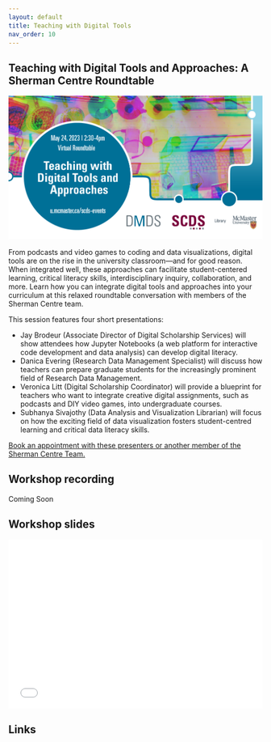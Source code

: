 ```yaml
---
layout: default
title: Teaching with Digital Tools
nav_order: 10
---
```


## Teaching with Digital Tools and Approaches: A Sherman Centre Roundtable

<img src="assets/img/TwDTPoster.png" alt="Workshop Title Slide" width="720">

From podcasts and video games to coding and data visualizations, digital tools are on the rise in the university classroom—and for good reason. When integrated well, these approaches can facilitate student-centered learning, critical literacy skills, interdisciplinary inquiry, collaboration, and more. Learn how you can integrate digital tools and approaches into your curriculum at this relaxed roundtable conversation with members of the Sherman Centre team.

This session features four short presentations:
- Jay Brodeur (Associate Director of Digital Scholarship Services) will show attendees how Jupyter Notebooks (a web platform for interactive code development and data analysis) can develop digital literacy.
- Danica Evering (Research Data Management Specialist) will discuss how teachers can prepare graduate students for the increasingly prominent field of Research Data Management.
- Veronica Litt (Digital Scholarship Coordinator) will provide a blueprint for teachers who want to integrate creative digital assignments, such as podcasts and DIY video games, into undergraduate courses.
- Subhanya Sivajothy (Data Analysis and Visualization Librarian) will focus on how the exciting field of data visualization fosters student-centred learning and critical data literacy skills.

[Book an appointment with these presenters or another member of the Sherman Centre Team.](https://libcal.mcmaster.ca/appointments/)

## Workshop recording

Coming Soon

## Workshop slides

<div style="position:relative;padding-top:66.25%;">
<iframe src="//docs.google.com/viewer?url=https://github.com/scds/dmds-22-23/raw/main/assets/docs/OESlides.pdf?dl=0&hl=en_US&embedded=true" class="gde-frame" style="position:absolute;top:0;left:0;width:100%;height:100%;border:none;" scrolling="no"></iframe>
</div>

## Links

